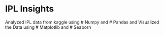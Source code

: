# IPL Insights
Analyzed IPL data from kaggle using # Numpy and # Pandas and Visualized the Data using # Matplotlib and # Seaborn
